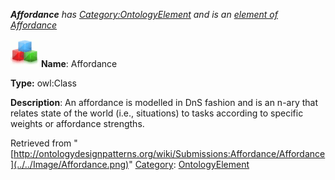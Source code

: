 ___Affordance__ has [Category:OntologyElement](../../Category/OntologyElement "Category:OntologyElement") and is an [element of](../../Property/ElementOf "Property:ElementOf") [Affordance](../../Submissions/Affordance "Submissions:Affordance")_


  




[![Class](../../images/thumb/2/27/Class.gif/45px-Class.gif)](../../Image/Class.gif "Class")
__Name__: Affordance 


__Type:__ owl:Class 


__Description__: An affordance is modelled in DnS fashion and is an n-ary that relates state of the world (i.e., situations) to tasks according to specific weights or affordance strengths. 





Retrieved from "[http://ontologydesignpatterns.org/wiki/Submissions:Affordance/Affordance](../../Image/Affordance.png)"
 [Category](http://ontologydesignpatterns.org/wiki/Special:Categories "Special:Categories"): [OntologyElement](../../Category/OntologyElement "Category:OntologyElement")